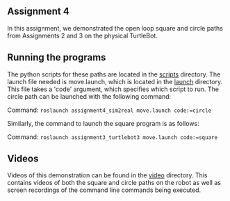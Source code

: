 ## Assignment 4
In this assignment, we demonstrated the open loop square and circle paths from Assignments 2 and 3 on the physical TurtleBot.

## Running the programs
The python scripts for these paths are located in the [scripts](/git_ws/src/assignment4_sim2real/src/scripts) directory. The launch file needed is move.launch, which is located in the [launch](/git_ws/src/assignment4_sim2real/src/launch) directory.  This file takes a 'code' argument, which specifies which script to run.  The circle path can be launched with the following command:

Command: `roslaunch assignment4_sim2real move.launch code:=circle`

Similarly, the command to launch the square program is as follows:

Command: `roslaunch assignment3_turtlebot3 move.launch code:=square`

## Videos 
Videos of this demonstration can be found in the [video](/git_ws/src/assignment4_sim2real/src/video) directory.  This contains videos of both the square and circle paths on the robot as well as screen recordings of the command line commands being executed.  

